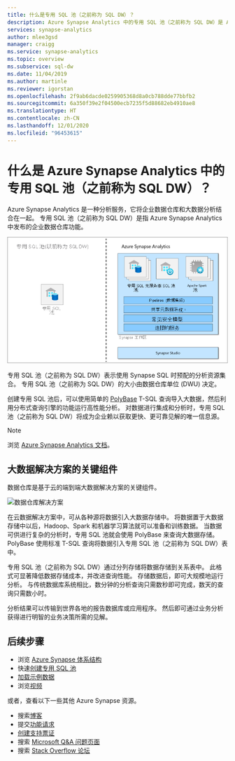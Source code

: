 ```yaml
---
title: 什么是专用 SQL 池（之前称为 SQL DW）？
description: Azure Synapse Analytics 中的专用 SQL 池（之前称为 SQL DW）是 Azure Synapse Analytics 中的企业数据仓库功能。
services: synapse-analytics
author: mlee3gsd
manager: craigg
ms.service: synapse-analytics
ms.topic: overview
ms.subservice: sql-dw
ms.date: 11/04/2019
ms.author: martinle
ms.reviewer: igorstan
ms.openlocfilehash: 2f9ab6dacde0259905368d8a0cb788dde77bbfb2
ms.sourcegitcommit: 6a350f39e2f04500ecb7235f5d88682eb4910ae8
ms.translationtype: HT
ms.contentlocale: zh-CN
ms.lasthandoff: 12/01/2020
ms.locfileid: "96453615"
---
```

# <a name="what-is-dedicated-sql-pool-formerly-sql-dw-in-azure-synapse-analytics"></a>什么是 Azure Synapse Analytics 中的专用 SQL 池（之前称为 SQL DW）？

Azure Synapse Analytics 是一种分析服务，它将企业数据仓库和大数据分析结合在一起。 专用 SQL 池（之前称为 SQL DW）是指 Azure Synapse Analytics 中发布的企业数据仓库功能。



![与 Azure Synapse 有关的专用 SQL 池（之前称为 SQL DW）](./media/sql-data-warehouse-overview-what-is/dedicated-sql-pool.png)



专用 SQL 池（之前称为 SQL DW）表示使用 Synapse SQL 时预配的分析资源集合。 专用 SQL 池（之前称为 SQL DW）的大小由数据仓库单位 (DWU) 决定。

创建专用 SQL 池后，可以使用简单的 [PolyBase](/sql/relational-databases/polybase/polybase-guide?toc=/azure/synapse-analytics/sql-data-warehouse/toc.json&bc=/azure/synapse-analytics/sql-data-warehouse/breadcrumb/toc.json&view=azure-sqldw-latest) T-SQL 查询导入大数据，然后利用分布式查询引擎的功能运行高性能分析。 对数据进行集成和分析时，专用 SQL 池（之前称为 SQL DW）将成为企业赖以获取更快、更可靠见解的唯一信息源。

> [!NOTE]
>浏览 [Azure Synapse Analytics 文档](../overview-what-is.md)。
> 

## <a name="key-component-of-a-big-data-solution"></a>大数据解决方案的关键组件

数据仓库是基于云的端到端大数据解决方案的关键组件。

![数据仓库解决方案](./media/sql-data-warehouse-overview-what-is/data-warehouse-solution.png)

在云数据解决方案中，可从各种源将数据引入大数据存储中。 将数据置于大数据存储中以后，Hadoop、Spark 和机器学习算法就可以准备和训练数据。 当数据可供进行复杂的分析时，专用 SQL 池就会使用 PolyBase 来查询大数据存储。 PolyBase 使用标准 T-SQL 查询将数据引入专用 SQL 池（之前称为 SQL DW）表中。

专用 SQL 池（之前称为 SQL DW）通过分列存储将数据存储到关系表中。 此格式可显著降低数据存储成本，并改进查询性能。 存储数据后，即可大规模地运行分析。 与传统数据库系统相比，数分钟的分析查询只需数秒即可完成，数天的查询只需数小时。

分析结果可以传输到世界各地的报告数据库或应用程序。 然后即可通过业务分析获得进行明智的业务决策所需的见解。

## <a name="next-steps"></a>后续步骤

- 浏览 [Azure Synapse 体系结构](massively-parallel-processing-mpp-architecture.md)
- 快速[创建专用 SQL 池](create-data-warehouse-portal.md)
- [加载示例数据](load-data-from-azure-blob-storage-using-polybase.md)
- 浏览[视频](https://azure.microsoft.com/documentation/videos/index/?services=sql-data-warehouse)

或者，查看以下一些其他 Azure Synapse 资源。

- 搜索[博客](https://azure.microsoft.com/blog/tag/azure-sql-data-warehouse/)
- 提交[功能请求](https://feedback.azure.com/forums/307516-sql-data-warehouse)
- [创建支持票证](sql-data-warehouse-get-started-create-support-ticket.md)
- 搜索 [Microsoft Q&A 问题页面](https://docs.microsoft.com/answers/topics/azure-synapse-analytics.html)
- 搜索 [Stack Overflow 论坛](https://stackoverflow.com/questions/tagged/azure-sqldw)
